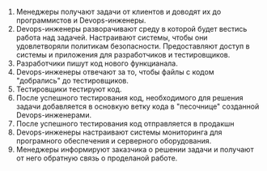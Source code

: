 1. Менеджеры получают задачи от клиентов и доводят их до программистов и Devops-инженеры.
2. Devops-инженеры разворачивают среду в которой будет вестись работа над задачей. Настраивают системы, чтобы они удовлетворяли политикам безопасности. Предоставляют доступ в системы и приложения для разработчиков и тестировщиков.
2. Разработчики пишут код нового функцианала.
3. Devops-инженеры отвечают за то, чтобы файлы с кодом "добрались" до тестировщиков.
4. Тестировщики тестируют код.
5. После успешного тестирования код, необходимого для решения задачи добавляется в основкую ветку кода в "песочнице" созданной Devops-инженерами.
6. После успешного тестирования код отправляется в продакшн
7. Devops-инженеры настраивают системы мониторинга для програмного обеспечения и серверного оборудования.
8. Менеджеры информируют заказчика о решении задачи и получают от него обратную связь о проделаной работе. 

